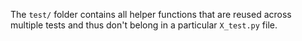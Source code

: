 The `test/` folder contains all helper functions that are reused across multiple tests and thus don't belong in a particular `X_test.py` file. 